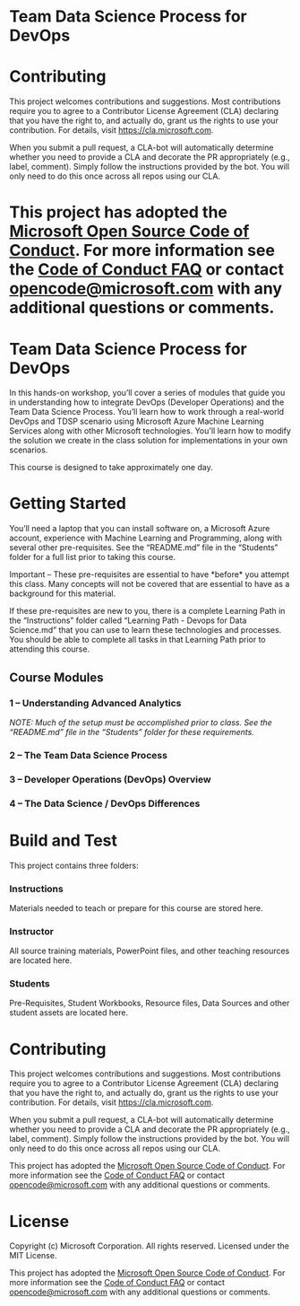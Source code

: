 # Team Data Science Process for DevOps



# Contributing

This project welcomes contributions and suggestions.  Most contributions require you to agree to a
Contributor License Agreement (CLA) declaring that you have the right to, and actually do, grant us
the rights to use your contribution. For details, visit https://cla.microsoft.com.

When you submit a pull request, a CLA-bot will automatically determine whether you need to provide
a CLA and decorate the PR appropriately (e.g., label, comment). Simply follow the instructions
provided by the bot. You will only need to do this once across all repos using our CLA.

This project has adopted the [Microsoft Open Source Code of Conduct](https://opensource.microsoft.com/codeofconduct/).
For more information see the [Code of Conduct FAQ](https://opensource.microsoft.com/codeofconduct/faq/) or
contact [opencode@microsoft.com](mailto:opencode@microsoft.com) with any additional questions or comments.
=======
Team Data Science Process for DevOps
====================================

In this hands-on workshop, you’ll cover a series of modules that guide you in
understanding how to integrate DevOps (Developer Operations) and the Team Data
Science Process. You’ll learn how to work through a real-world DevOps and TDSP
scenario using Microsoft Azure Machine Learning Services along with other
Microsoft technologies. You'll learn how to modify the solution we create in the
class solution for implementations in your own scenarios.

This course is designed to take approximately one day.

Getting Started
===============

You’ll need a laptop that you can install software on, a Microsoft Azure
account, experience with Machine Learning and Programming, along with several
other pre-requisites. See the “README.md” file in the “Students” folder for a
full list prior to taking this course.

Important – These pre-requisites are essential to have \*before\* you attempt
this class. Many concepts will not be covered that are essential to have as a
background for this material.

If these pre-requisites are new to you, there is a complete Learning Path in the
“Instructions” folder called “Learning Path - Devops for Data Science.md” that
you can use to learn these technologies and processes. You should be able to
complete all tasks in that Learning Path prior to attending this course.

Course Modules
--------------

### 1 – Understanding Advanced Analytics

*NOTE: Much of the setup must be accomplished prior to class. See the
“README.md” file in the “Students” folder for these requirements.*

### 2 – The Team Data Science Process

### 3 – Developer Operations (DevOps) Overview

### 4 – The Data Science / DevOps Differences

Build and Test
==============

This project contains three folders:

### Instructions

Materials needed to teach or prepare for this course are stored here.

### Instructor

All source training materials, PowerPoint files, and other teaching resources
are located here.

### Students

Pre-Requisites, Student Workbooks, Resource files, Data Sources and other
student assets are located here.

Contributing
============

This project welcomes contributions and suggestions. Most contributions require
you to agree to a Contributor License Agreement (CLA) declaring that you have
the right to, and actually do, grant us the rights to use your contribution. For
details, visit https://cla.microsoft.com.

When you submit a pull request, a CLA-bot will automatically determine whether
you need to provide a CLA and decorate the PR appropriately (e.g., label,
comment). Simply follow the instructions provided by the bot. You will only need
to do this once across all repos using our CLA.

This project has adopted the [Microsoft Open Source Code of
Conduct](https://opensource.microsoft.com/codeofconduct/). For more information
see the [Code of Conduct
FAQ](https://opensource.microsoft.com/codeofconduct/faq/) or contact
<opencode@microsoft.com> with any additional questions or comments.

License
=======

Copyright (c) Microsoft Corporation. All rights reserved. Licensed under the MIT
License.

This project has adopted the [Microsoft Open Source Code of
Conduct](https://opensource.microsoft.com/codeofconduct/). For more information
see the [Code of Conduct
FAQ](https://opensource.microsoft.com/codeofconduct/faq/) or contact
<opencode@microsoft.com> with any additional questions or comments.
